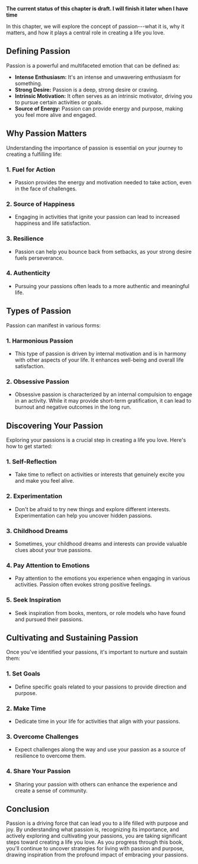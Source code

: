 **The current status of this chapter is draft. I will finish it later when I have time**

In this chapter, we will explore the concept of passion---what it is, why it matters, and how it plays a central role in creating a life you love.

**Defining Passion**
--------------------

Passion is a powerful and multifaceted emotion that can be defined as:

* **Intense Enthusiasm:** It's an intense and unwavering enthusiasm for something.
* **Strong Desire:** Passion is a deep, strong desire or craving.
* **Intrinsic Motivation:** It often serves as an intrinsic motivator, driving you to pursue certain activities or goals.
* **Source of Energy:** Passion can provide energy and purpose, making you feel more alive and engaged.

**Why Passion Matters**
-----------------------

Understanding the importance of passion is essential on your journey to creating a fulfilling life:

### **1. Fuel for Action**

* Passion provides the energy and motivation needed to take action, even in the face of challenges.

### **2. Source of Happiness**

* Engaging in activities that ignite your passion can lead to increased happiness and life satisfaction.

### **3. Resilience**

* Passion can help you bounce back from setbacks, as your strong desire fuels perseverance.

### **4. Authenticity**

* Pursuing your passions often leads to a more authentic and meaningful life.

**Types of Passion**
--------------------

Passion can manifest in various forms:

### **1. Harmonious Passion**

* This type of passion is driven by internal motivation and is in harmony with other aspects of your life. It enhances well-being and overall life satisfaction.

### **2. Obsessive Passion**

* Obsessive passion is characterized by an internal compulsion to engage in an activity. While it may provide short-term gratification, it can lead to burnout and negative outcomes in the long run.

**Discovering Your Passion**
----------------------------

Exploring your passions is a crucial step in creating a life you love. Here's how to get started:

### **1. Self-Reflection**

* Take time to reflect on activities or interests that genuinely excite you and make you feel alive.

### **2. Experimentation**

* Don't be afraid to try new things and explore different interests. Experimentation can help you uncover hidden passions.

### **3. Childhood Dreams**

* Sometimes, your childhood dreams and interests can provide valuable clues about your true passions.

### **4. Pay Attention to Emotions**

* Pay attention to the emotions you experience when engaging in various activities. Passion often evokes strong positive feelings.

### **5. Seek Inspiration**

* Seek inspiration from books, mentors, or role models who have found and pursued their passions.

**Cultivating and Sustaining Passion**
--------------------------------------

Once you've identified your passions, it's important to nurture and sustain them:

### **1. Set Goals**

* Define specific goals related to your passions to provide direction and purpose.

### **2. Make Time**

* Dedicate time in your life for activities that align with your passions.

### **3. Overcome Challenges**

* Expect challenges along the way and use your passion as a source of resilience to overcome them.

### **4. Share Your Passion**

* Sharing your passion with others can enhance the experience and create a sense of community.

**Conclusion**
--------------

Passion is a driving force that can lead you to a life filled with purpose and joy. By understanding what passion is, recognizing its importance, and actively exploring and cultivating your passions, you are taking significant steps toward creating a life you love. As you progress through this book, you'll continue to uncover strategies for living with passion and purpose, drawing inspiration from the profound impact of embracing your passions.
